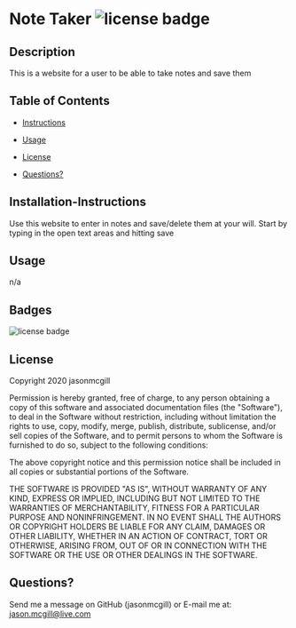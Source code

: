 

# Note Taker ![license badge](https://img.shields.io/badge/License-MIT-Green)

## Description 
This is a website for a user to be able to take notes and save them



## Table of Contents

* [Instructions](#installation-instructions)
* [Usage](#usage)



* [License](#license)
* [Questions?](#questions?)



## Installation-Instructions 
Use this website to enter in notes and save/delete them at your will. Start by typing in the open text areas and hitting save
  

## Usage
n/a







## Badges
![license badge](https://img.shields.io/badge/License-MIT-Green)

## License

Copyright 2020 jasonmcgill

Permission is hereby granted, free of charge, to any person obtaining a copy of this software and associated documentation files (the "Software"), to deal in the Software without restriction, including without limitation the rights to use, copy, modify, merge, publish, distribute, sublicense, and/or sell copies of the Software, and to permit persons to whom the Software is furnished to do so, subject to the following conditions:

The above copyright notice and this permission notice shall be included in all copies or substantial portions of the Software.

THE SOFTWARE IS PROVIDED "AS IS", WITHOUT WARRANTY OF ANY KIND, EXPRESS OR IMPLIED, INCLUDING BUT NOT LIMITED TO THE WARRANTIES OF MERCHANTABILITY, FITNESS FOR A PARTICULAR PURPOSE AND NONINFRINGEMENT. IN NO EVENT SHALL THE AUTHORS OR COPYRIGHT HOLDERS BE LIABLE FOR ANY CLAIM, DAMAGES OR OTHER LIABILITY, WHETHER IN AN ACTION OF CONTRACT, TORT OR OTHERWISE, ARISING FROM, OUT OF OR IN CONNECTION WITH THE SOFTWARE OR THE USE OR OTHER DEALINGS IN THE SOFTWARE.
    

## Questions? 
Send me a message on GitHub (jasonmcgill) or E-mail me at: jason.mcgill@live.com

